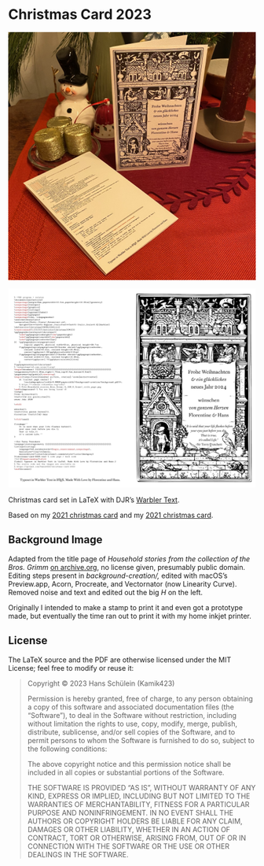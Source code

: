 # Christmas Card 2023

![photo](readme-resources/photo.jpeg)

![screenshot](readme-resources/render.png)


Christmas card set in LaTeX with DJR’s [Warbler Text](https://djr.com/notes/warbler-text-font-of-the-month).

Based on my [2021 christmas card](https://github.com/Kamik423/christmas-card-2021) and my [2021 christmas card](https://github.com/Kamik423/christmas-card-2019).

## Background Image

Adapted from the title page of *Household stories from the collection of the Bros. Grimm* [on archive.org](https://archive.org/details/householdstories00grim/page/n7/mode/2up), no license given, presumably public domain.
Editing steps present in *background-creation/,* edited with macOS’s Preview.‍app, Acorn, Procreate, and Vectornator (now Linearity Curve).
Removed noise and text and edited out the big *H* on the left.

Originally I intended to make a stamp to print it and even got a prototype made, but eventually the time ran out to print it with my home inkjet printer.

## License

The LaTeX source and the PDF are otherwise licensed under the MIT License; feel free to modify or reuse it:

> Copyright © 2023 Hans Schülein (Kamik423)
>
> Permission is hereby granted, free of charge, to any person obtaining a copy of this software and associated documentation files (the “Software”), to deal in the Software without restriction, including without limitation the rights to use, copy, modify, merge, publish, distribute, sublicense, and/or sell copies of the Software, and to permit persons to whom the Software is furnished to do so, subject to the following conditions:
>
> The above copyright notice and this permission notice shall be included in all copies or substantial portions of the Software.
>
> THE SOFTWARE IS PROVIDED “AS IS”, WITHOUT WARRANTY OF ANY KIND, EXPRESS OR IMPLIED, INCLUDING BUT NOT LIMITED TO THE WARRANTIES OF MERCHANTABILITY, FITNESS FOR A PARTICULAR PURPOSE AND NONINFRINGEMENT. IN NO EVENT SHALL THE AUTHORS OR COPYRIGHT HOLDERS BE LIABLE FOR ANY CLAIM, DAMAGES OR OTHER LIABILITY, WHETHER IN AN ACTION OF CONTRACT, TORT OR OTHERWISE, ARISING FROM, OUT OF OR IN CONNECTION WITH THE SOFTWARE OR THE USE OR OTHER DEALINGS IN THE SOFTWARE.
